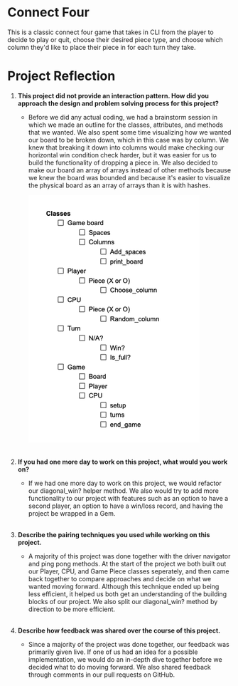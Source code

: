 # Connect Four

This is a classic connect four game that takes in CLI from the player to decide to play or quit, choose their desired piece type, and choose which column they'd like to place their piece in for each turn they take.

# Project Reflection

1. **This project did not provide an interaction pattern. How did you approach the design and problem solving process for this project?**
   - Before we did any actual coding, we had a brainstorm session in which we made an outline for the classes, attributes, and methods that we wanted. We also spent some time visualizing how we wanted our board to be broken down, which in this case was by column. We knew that breaking it down into columns would make checking our horizontal win condition check harder, but it was easier for us to build the functionality of dropping a piece in. We also decided to make our board an array of arrays instead of other methods because we knew the board was bounded and because it's easier to visualize the physical board as an array of arrays than it is with hashes.

      ![Alt text](project_outline.png)**<br />**<br />

2. **If you had one more day to work on this project, what would you work on?**
   
   - If we had one more day to work on this project, we would refactor our diagonal_win? helper method. We also would try to add more functionality to our project with features such as an option to have a second player, an option to have a win/loss record, and having the project be wrapped in a Gem.**<br />**<br />

3. **Describe the pairing techniques you used while working on this project.**
   - A majority of this project was done together with the driver navigator and ping pong methods. At the start of the project we both built out our Player, CPU, and Game Piece classes seperately, and then came back together to compare approaches and decide on what we wanted moving forward. Although this technique ended up being less efficient, it helped us both get an understanding of the building blocks of our project. We also split our diagonal_win? method by direction to be more efficient.**<br />**<br />

4. **Describe how feedback was shared over the course of this project.**
   - Since a majority of the project was done together, our feedback was primarily given live. If one of us had an idea for a possible implementation, we would do an in-depth dive together before we decided what to do moving forward. We also shared feedback through comments in our pull requests on GitHub.**<br />**<br />